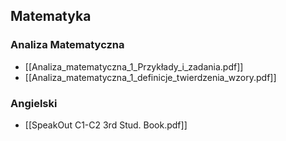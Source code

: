 ## Matematyka

### Analiza Matematyczna

- [[Analiza_matematyczna_1_Przykłady_i_zadania.pdf]]
- [[Analiza_matematyczna_1_definicje_twierdzenia_wzory.pdf]]

### Angielski

- [[SpeakOut C1-C2 3rd Stud. Book.pdf]]
